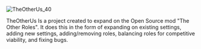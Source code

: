 ![TheOtherUs_40](https://user-images.githubusercontent.com/113001912/189656372-9d41b8c1-bdef-424f-ba38-c88b11d3ce23.png)

TheOtherUs Is a project created to expand on the Open Source mod "The Other Roles". It does this in the form of expanding on existing settings, adding new settings, adding/removing roles, balancing roles for competitive viability, and fixing bugs.
